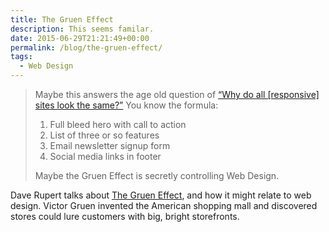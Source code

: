 ```yaml
---
title: The Gruen Effect
description: This seems familar.
date: 2015-06-29T21:21:49+00:00
permalink: /blog/the-gruen-effect/
tags:
  - Web Design
---
```


> Maybe this answers the age old question of [“Why do all [responsive] sites look the same?”](https://www.google.com/search?client=safari&rls=en&q=why+do+all+responsive+sites+look+the+same&ie=UTF-8&oe=UTF-8) You know the formula:
>
> 1. Full bleed hero with call to action
> 2. List of three or so features
> 3. Email newsletter signup form
> 4. Social media links in footer
>
> Maybe the Gruen Effect is secretly controlling Web Design.

Dave Rupert talks about [The Gruen Effect](http://daverupert.com/2015/06/the-gruen-effect/), and how it might relate to web design. Victor Gruen invented the American shopping mall and discovered stores could lure customers with big, bright storefronts.
